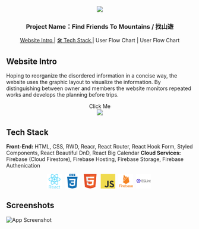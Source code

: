 
<div id="header" align="center">
  <img src="https://media.giphy.com/media/M9gbBd9nbDrOTu1Mqx/giphy.gif" width="150"/>
</div>


<h3 align="center">Project Name：Find Friends To Mountains / 找山遊 </h3>
<div align="center">
  <a href="#website-intro"> Website Intro </a> | <a href="#tech-stack">🛠 Tech Stack </a> | <a id="#screenshots"> User Flow Chart </a>| <a id="Tech Stack"> User Flow Chart </a>
</div>



## Website Intro
Hoping to reorganize the disordered information in a concise way, the website uses the graphic layout to visualize the information. By distinguishing between owner and members the website monitors repeated works and develops the planning before trips.

<div align="center"> Click Me </div>
<div align="center"><a href="https://find-friends-to-mountain.web.app/" width="30"><img src="https://upload.cc/i1/2022/10/14/w4dT6D.png"/></a></div>



## Tech Stack

**Front-End:** <span>HTML, CSS, RWD, Reacr, React Router, React Hook Form, Styled Components, React Beautiful DnD, React Big Calendar</span>
**Cloud Services:** <span>Firebase (Cloud Firestore), Firebase Hosting, Firebase Storage, Firebase Authenication</span>

<div align="center">
  <img src="https://github.com/devicons/devicon/blob/master/icons/react/react-original-wordmark.svg" title="React" alt="React" width="40" height="40"/>&nbsp;
  <img src="https://github.com/devicons/devicon/blob/master/icons/css3/css3-plain-wordmark.svg"  title="CSS3" alt="CSS" width="40" height="40"/>&nbsp;
  <img src="https://github.com/devicons/devicon/blob/master/icons/html5/html5-original.svg" title="HTML5" alt="HTML" width="40" height="40"/>&nbsp;
  <img src="https://github.com/devicons/devicon/blob/master/icons/javascript/javascript-original.svg" title="JavaScript" alt="JavaScript" width="40" height="40"/>&nbsp;
  <img src="https://github.com/devicons/devicon/blob/master/icons/firebase/firebase-plain-wordmark.svg" title="Firebase" alt="Firebase" width="40" height="40"/>&nbsp;
  <img src="https://github.com/devicons/devicon/blob/master/icons/eslint/eslint-original-wordmark.svg" title="Eslint" alt="Eslint" width="40" height="40"/>&nbsp;
</div>

## Screenshots

![App Screenshot](https://upload.cc/i1/2022/10/13/zybxWN.jpg)


